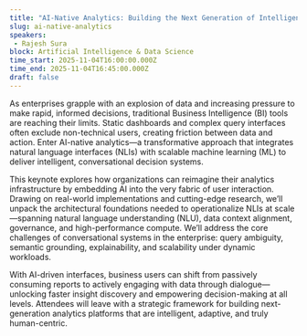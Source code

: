 ```yaml
---
title: "AI-Native Analytics: Building the Next Generation of Intelligent, Conversational Decision Systems"
slug: ai-native-analytics
speakers:
 - Rajesh Sura
block: Artificial Intelligence & Data Science
time_start: 2025-11-04T16:00:00.000Z
time_end: 2025-11-04T16:45:00.000Z
draft: false
---
```


As enterprises grapple with an explosion of data and increasing pressure to make rapid, informed decisions, traditional Business Intelligence (BI) tools are reaching their limits. Static dashboards and complex query interfaces often exclude non-technical users, creating friction between data and action. Enter AI-native analytics—a transformative approach that integrates natural language interfaces (NLIs) with scalable machine learning (ML) to deliver intelligent, conversational decision systems.
 
This keynote explores how organizations can reimagine their analytics infrastructure by embedding AI into the very fabric of user interaction. Drawing on real-world implementations and cutting-edge research, we’ll unpack the architectural foundations needed to operationalize NLIs at scale—spanning natural language understanding (NLU), data context alignment, governance, and high-performance compute. We’ll address the core challenges of conversational systems in the enterprise: query ambiguity, semantic grounding, explainability, and scalability under dynamic workloads.
 
With AI-driven interfaces, business users can shift from passively consuming reports to actively engaging with data through dialogue—unlocking faster insight discovery and empowering decision-making at all levels. Attendees will leave with a strategic framework for building next-generation analytics platforms that are intelligent, adaptive, and truly human-centric.